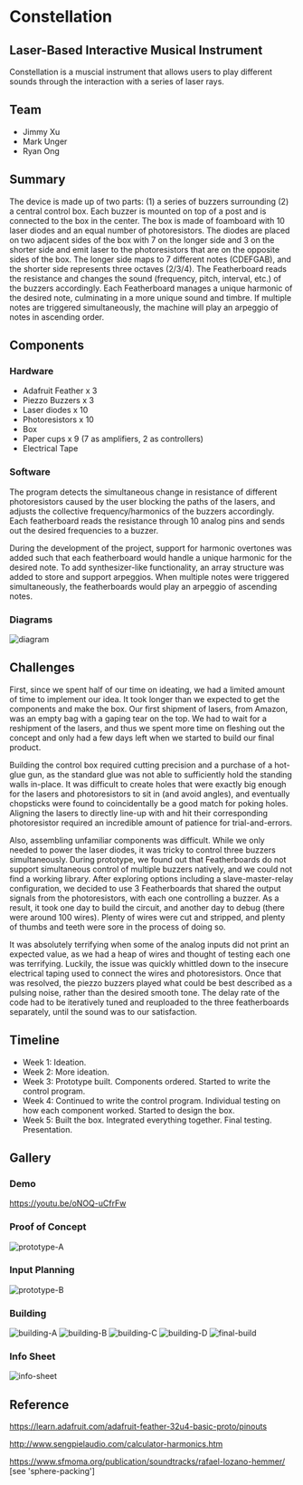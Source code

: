 # Constellation
## Laser-Based Interactive Musical Instrument
Constellation is a muscial instrument that allows users to play different sounds through the interaction with a series of laser rays.

## Team
- Jimmy Xu
- Mark Unger
- Ryan Ong

## Summary
The device is made up of two parts: (1) a series of buzzers surrounding (2) a central control box. Each buzzer is mounted on top of a post and is connected to the box in the center. The box is made of foamboard with 10 laser diodes and an equal number of photoresistors. The diodes are placed on two adjacent sides of the box with 7 on the longer side and 3 on the shorter side and emit laser to the photoresistors that are on the opposite sides of the box. The longer side maps to 7 different notes (CDEFGAB), and the shorter side represents three octaves (2/3/4). The Featherboard reads the resistance and changes the sound (frequency, pitch, interval, etc.) of the buzzers accordingly. Each Featherboard manages a unique harmonic of the desired note, culminating in a more unique sound and timbre. If multiple notes are triggered simultaneously, the machine will play an arpeggio of notes in ascending order.

## Components

### Hardware
- Adafruit Feather x 3
- Piezzo Buzzers x 3
- Laser diodes x 10
- Photoresistors x 10
- Box
- Paper cups x 9 (7 as amplifiers, 2 as controllers)
- Electrical Tape

### Software
The program detects the simultaneous change in resistance of different photoresistors caused by the user blocking the paths of the lasers, and adjusts the collective frequency/harmonics of the buzzers accordingly. Each featherboard reads the resistance through 10 analog pins and sends out the desired frequencies to a buzzer. 

During the development of the project, support for harmonic overtones was added such that each featherboard would handle a unique harmonic for the desired note. To add synthesizer-like functionality, an array structure was added to store and support arpeggios. When multiple notes were triggered simultaneously, the featherboards would play an arpeggio of ascending notes.

### Diagrams
![diagram](https://github.com/rayneong/c-p-and-e-final-project-spring-2018/blob/master/images/spec-diagram.png)

## Challenges
First, since we spent half of our time on ideating, we had a limited amount of time to implement our idea. It took longer than we expected to get the components and make the box. Our first shipment of lasers, from Amazon, was an empty bag with a gaping tear on the top. We had to wait for a reshipment of the lasers, and thus we spent more time on fleshing out the concept and only had a few days left when we started to build our final product.

Building the control box required cutting precision and a purchase of a hot-glue gun, as the standard glue was not able to sufficiently hold the standing walls in-place. It was difficult to create holes that were exactly big enough for the lasers and photoresistors to sit in (and avoid angles), and eventually chopsticks were found to coincidentally be a good match for poking holes. Aligning the lasers to directly line-up with and hit their corresponding photoresistor required an incredible amount of patience for trial-and-errors.

Also, assembling unfamiliar components was difficult. While we only needed to power the laser diodes, it was tricky to control three buzzers simultaneously. During prototype, we found out that Featherboards do not support simultaneous control of multiple buzzers natively, and we could not find a working library. After exploring options including a slave-master-relay configuration, we decided to use 3 Featherboards that shared the output signals from the photoresistors, with each one controlling a buzzer. As a result, it took one day to build the circuit, and another day to debug (there were around 100 wires). Plenty of wires were cut and stripped, and plenty of thumbs and teeth were sore in the process of doing so. 

It was absolutely terrifying when some of the analog inputs did not print an expected value, as we had a heap of wires and thought of testing each one was terrifying. Luckily, the issue was quickly whittled down to the insecure electrical taping used to connect the wires and photoresistors. Once that was resolved, the piezzo buzzers played what could be best described as a pulsing noise, rather than the desired smooth tone. The delay rate of the code had to be iteratively tuned and reuploaded to the three featherboards separately, until the sound was to our satisfaction. 

## Timeline
- Week 1: Ideation.
- Week 2: More ideation.
- Week 3: Prototype built. Components ordered. Started to write the control program.
- Week 4: Continued to write the control program. Individual testing on how each component worked. Started to design the box.
- Week 5: Built the box. Integrated everything together. Final testing. Presentation.

## Gallery
### Demo
https://youtu.be/oNOQ-uCfrFw
### Proof of Concept
![prototype-A](https://github.com/rayneong/c-p-and-e-final-project-spring-2018/blob/master/images/IMG_0548.JPG)
### Input Planning
![prototype-B](https://github.com/rayneong/c-p-and-e-final-project-spring-2018/blob/master/images/IMG_0788.JPG)
### Building
![building-A](https://github.com/rayneong/c-p-and-e-final-project-spring-2018/blob/master/images/IMG_0559.JPG)
![building-B](https://github.com/rayneong/c-p-and-e-final-project-spring-2018/blob/master/images/IMG_0560.JPG)
![building-C](https://github.com/rayneong/c-p-and-e-final-project-spring-2018/blob/master/images/IMG_0561.JPG)
![building-D](https://github.com/rayneong/c-p-and-e-final-project-spring-2018/blob/master/images/IMG_0562.JPG)
![final-build](https://github.com/rayneong/c-p-and-e-final-project-spring-2018/blob/master/images/IMG_0567.JPG)
### Info Sheet
![info-sheet](https://github.com/rayneong/c-p-and-e-final-project-spring-2018/blob/master/images/info_sheet_print.jpg)

## Reference
https://learn.adafruit.com/adafruit-feather-32u4-basic-proto/pinouts

http://www.sengpielaudio.com/calculator-harmonics.htm

https://www.sfmoma.org/publication/soundtracks/rafael-lozano-hemmer/ [see 'sphere-packing']
